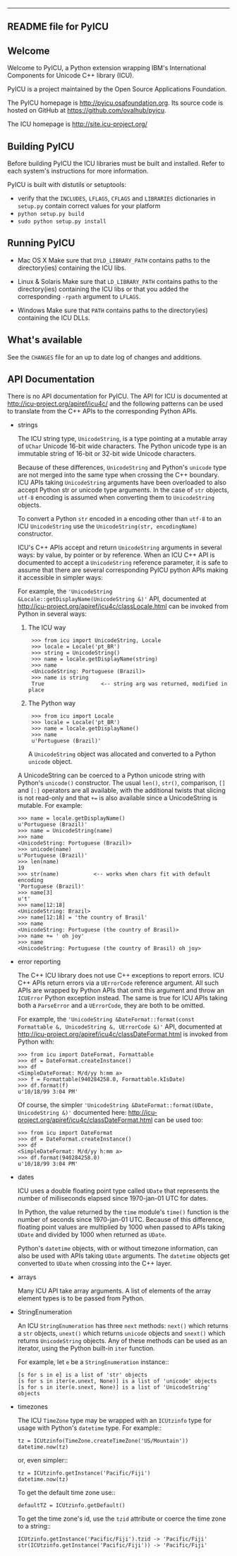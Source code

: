 
---------------------
README file for PyICU
---------------------

Welcome
-------

Welcome to PyICU, a Python extension wrapping IBM's International
Components for Unicode C++ library (ICU).

PyICU is a project maintained by the Open Source Applications Foundation.

The PyICU homepage is http://pyicu.osafoundation.org.
Its source code is hosted on GitHub at https://github.com/ovalhub/pyicu.

The ICU homepage is http://site.icu-project.org/


Building PyICU
--------------

Before building PyICU the ICU libraries must be built and installed. Refer
to each system's instructions for more information.

PyICU is built with distutils or setuptools:
   - verify that the ``INCLUDES``, ``LFLAGS``, ``CFLAGS`` and ``LIBRARIES``
     dictionaries in ``setup.py`` contain correct values for your platform
   - ``python setup.py build``
   - ``sudo python setup.py install``


Running PyICU
-------------

  - Mac OS X
    Make sure that ``DYLD_LIBRARY_PATH`` contains paths to the directory(ies)
    containing the ICU libs.

  - Linux & Solaris
    Make sure that ``LD_LIBRARY_PATH`` contains paths to the directory(ies)
    containing the ICU libs or that you added the corresponding ``-rpath``
    argument to ``LFLAGS``.

  - Windows
    Make sure that ``PATH`` contains paths to the directory(ies)
    containing the ICU DLLs.


What's available
----------------

See the ``CHANGES`` file for an up to date log of changes and additions.


API Documentation
-----------------

There is no API documentation for PyICU. The API for ICU is documented at
http://icu-project.org/apiref/icu4c/ and the following patterns can be
used to translate from the C++ APIs to the corresponding Python APIs.

  - strings

    The ICU string type, ``UnicodeString``, is a type pointing at a mutable
    array of ``UChar`` Unicode 16-bit wide characters. The Python unicode type
    is an immutable string of 16-bit or 32-bit wide Unicode characters.

    Because of these differences, ``UnicodeString`` and Python's ``unicode``
    type are not merged into the same type when crossing the C++ boundary.
    ICU APIs taking ``UnicodeString`` arguments have been overloaded to also
    accept Python str or unicode type arguments. In the case of ``str``
    objects, ``utf-8`` encoding is assumed when converting them to
    ``UnicodeString`` objects.

    To convert a Python ``str`` encoded in a encoding other than ``utf-8`` to
    an ICU ``UnicodeString`` use the ``UnicodeString(str, encodingName)``
    constructor.

    ICU's C++ APIs accept and return ``UnicodeString`` arguments in several
    ways: by value, by pointer or by reference.
    When an ICU C++ API is documented to accept a ``UnicodeString`` reference
    parameter, it is safe to assume that there are several corresponding
    PyICU python APIs making it accessible in simpler ways:

    For example, the
    ``'UnicodeString &Locale::getDisplayName(UnicodeString &)'`` API,
    documented at
    http://icu-project.org/apiref/icu4c/classLocale.html
    can be invoked from Python in several ways:

    1. The ICU way

            >>> from icu import UnicodeString, Locale
            >>> locale = Locale('pt_BR')
            >>> string = UnicodeString()
            >>> name = locale.getDisplayName(string)
            >>> name
            <UnicodeString: Portuguese (Brazil)>
            >>> name is string
            True                  <-- string arg was returned, modified in place

    2. The Python way

            >>> from icu import Locale
            >>> locale = Locale('pt_BR')
            >>> name = locale.getDisplayName()
            >>> name
            u'Portuguese (Brazil)'

        A ``UnicodeString`` object was allocated and converted to a Python
        ``unicode`` object.

    A UnicodeString can be coerced to a Python unicode string with Python's
    ``unicode()`` constructor. The usual ``len()``, ``str()``, comparison,
    ``[]`` and ``[:]`` operators are all available, with the additional
    twists that slicing is not read-only and that ``+=`` is also available
    since a UnicodeString is mutable. For example:

        >>> name = locale.getDisplayName()
        u'Portuguese (Brazil)'
        >>> name = UnicodeString(name)
        >>> name
        <UnicodeString: Portuguese (Brazil)>
        >>> unicode(name)
        u'Portuguese (Brazil)'
        >>> len(name)
        19
        >>> str(name)           <-- works when chars fit with default encoding
        'Portuguese (Brazil)'
        >>> name[3]
        u't'
        >>> name[12:18]
        <UnicodeString: Brazil>
        >>> name[12:18] = 'the country of Brasil'
        >>> name
        <UnicodeString: Portuguese (the country of Brasil)>
        >>> name += ' oh joy'
        >>> name
        <UnicodeString: Portuguese (the country of Brasil) oh joy>

  - error reporting

    The C++ ICU library does not use C++ exceptions to report errors. ICU
    C++ APIs return errors via a ``UErrorCode`` reference argument. All such
    APIs are wrapped by Python APIs that omit this argument and throw an
    ``ICUError`` Python exception instead. The same is true for ICU APIs
    taking both a ``ParseError`` and a ``UErrorCode``, they are both to be
    omitted.

    For example, the ``'UnicodeString &DateFormat::format(const Formattable &,
    UnicodeString &, UErrorCode &)'`` API, documented at
    http://icu-project.org/apiref/icu4c/classDateFormat.html
    is invoked from Python with:

        >>> from icu import DateFormat, Formattable
        >>> df = DateFormat.createInstance()
        >>> df
        <SimpleDateFormat: M/d/yy h:mm a>
        >>> f = Formattable(940284258.0, Formattable.kIsDate)
        >>> df.format(f)
        u'10/18/99 3:04 PM'
     
    Of course, the simpler ``'UnicodeString &DateFormat::format(UDate,
    UnicodeString &)'`` documented here:
    http://icu-project.org/apiref/icu4c/classDateFormat.html
    can be used too:

        >>> from icu import DateFormat
        >>> df = DateFormat.createInstance()
        >>> df
        <SimpleDateFormat: M/d/yy h:mm a>
        >>> df.format(940284258.0)
        u'10/18/99 3:04 PM'

  - dates

    ICU uses a double floating point type called ``UDate`` that represents the
    number of milliseconds elapsed since 1970-jan-01 UTC for dates.

    In Python, the value returned by the ``time`` module's ``time()``
    function is the number of seconds since 1970-jan-01 UTC. Because of this
    difference, floating point values are multiplied by 1000 when passed to
    APIs taking ``UDate`` and divided by 1000 when returned as ``UDate``.

    Python's ``datetime`` objects, with or without timezone information, can
    also be used with APIs taking ``UDate`` arguments. The ``datetime``
    objects get converted to ``UDate`` when crossing into the C++ layer.

  - arrays

    Many ICU API take array arguments. A list of elements of the array
    element types is to be passed from Python.

  - StringEnumeration

    An ICU ``StringEnumeration`` has three ``next`` methods: ``next()`` which
    returns a ``str`` objects, ``unext()`` which returns ``unicode`` objects
    and ``snext()`` which returns ``UnicodeString`` objects.
    Any of these methods can be used as an iterator, using the Python
    built-in ``iter`` function. 

    For example, let ``e`` be a ``StringEnumeration`` instance::

        [s for s in e] is a list of 'str' objects
        [s for s in iter(e.unext, None)] is a list of 'unicode' objects
        [s for s in iter(e.snext, None)] is a list of 'UnicodeString' objects

  - timezones

    The ICU ``TimeZone`` type may be wrapped with an ``ICUtzinfo`` type for
    usage with Python's ``datetime`` type. For example::

        tz = ICUtzinfo(TimeZone.createTimeZone('US/Mountain'))
        datetime.now(tz)

    or, even simpler::

        tz = ICUtzinfo.getInstance('Pacific/Fiji')
        datetime.now(tz)

    To get the default time zone use::

        defaultTZ = ICUtzinfo.getDefault()

    To get the time zone's id, use the ``tzid`` attribute or coerce the time
    zone to a string::

        ICUtzinfo.getInstance('Pacific/Fiji').tzid -> 'Pacific/Fiji'
        str(ICUtzinfo.getInstance('Pacific/Fiji')) -> 'Pacific/Fiji'

